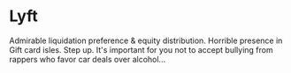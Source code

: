 # Lyft

Admirable liquidation preference & equity distribution. Horrible presence in Gift card isles. Step up. It's important for you not to accept bullying from rappers who favor car deals over alcohol...
